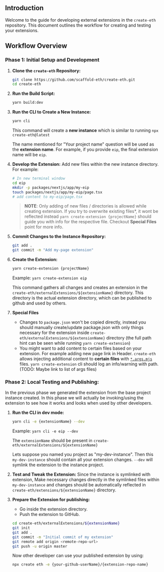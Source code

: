 ## Introduction

Welcome to the guide for developing external extensions in the `create-eth` repository. This document outlines the workflow for creating and testing your extensions.

## Workflow Overview

### Phase 1: Initial Setup and Development

1. **Clone the `create-eth` Repository:**

   ```bash
   git clone https://github.com/scaffold-eth/create-eth.git
   cd create-eth
   ```

2. **Run the Build Script:**

   ```bash
   yarn build:dev
   ```

3. **Run the CLI to Create a New Instance:**

   ```bash
   yarn cli
   ```

   This command will create a **new instance** which is similar to running `npx create-eth@latest`

   The name mentioned for "Your project name" question will be used as the **extension name**. For example, if you provide `eip`, the final extension name will be `eip`.

4. **Develop the Extension:**
   Add new files within the new instance directory. For example:

   ```bash
   # In new terminal window
   cd eip
   mkdir -p packages/nextjs/app/my-eip
   touch packages/nextjs/app/my-eip/page.tsx
   # add content to my-eip/page.tsx
   ```

   > **NOTE**: Only adding of new files / directories is allowed while creating extension. If you try to overwrite existing files\*, it wont be reflected instead `yarn create-extension {projectName}` should guide you with info for the respective file. Checkout **Special Files** point for more info.

5. **Commit Changes to the Instance Repository:**

   ```bash
   git add .
   git commit -m "Add my-page extension"
   ```

6. **Create the Extension:**

   ```bash
   yarn create-extension {projectName}
   ```

   Example: `yarn create-extension eip`

   This command gathers all changes and creates an extension in the `create-eth/externalExtensions/${extensionName}` directory. This directory is the actual extension directory, which can be published to github and used by others.

7. **Special Files**

   - Changes to `package.json` won't be copied directly, instead you should manually create/update package.json with only things necessary for the extension inside `create-eth/externalExtensions/${extensionName}` directory (the full path hint can be seen while running `yarn create-extension`)
   - You might want to add content to certain files based on your extension. For example adding new page link in Header. `create-eth` allows injecting additional content to **certain files** with [`*.args.mjs`](TEMPLATING.md#args-files) files. `yarn create-extension` cli should log an info/warning with path.(TODO: Maybe link to list of args files)

### Phase 2: Local Testing and Publishing:

In the previous phase we generated the extension from the base project instance created. In this phase we will actually be invoking/using the extension to see how it works and looks when used by other developers.

1. **Run the CLI in dev mode:**

   ```bash
   yarn cli -e {extensionName} --dev
   ```

   Example: `yarn cli -e eip --dev`

   The `extensionName` should be present in `create-eth/externalExtensions/${extensionName}`

   Lets suppose you named you project as "my-dev-instance". Then this `my-dev-instance` should contain all your extension changes. `--dev` will symlink the extension to the instance project.

2. **Test and Tweak the Extension:**
   Since the instance is symlinked with extension, Make necessary changes directly in the symlinked files within `my-dev-instance` and changes should be automatically reflected in `create-eth/extensions/${extensionName}` directory.

3. **Prepare the Extension for publishing:**

   - Go inside the extension directory.
   - Push the extension to GitHub.

   ```bash
   cd create-eth/externalExtensions/${extensionName}
   git init
   git add .
   git commit -m "Initial commit of my extension"
   git remote add origin <remote-repo-url>
   git push -u origin master
   ```

   Now other developer can use your published extension by using:

   ```bash
   npx create eth -e {your-github-userName}/{extension-repo-name}
   ```
